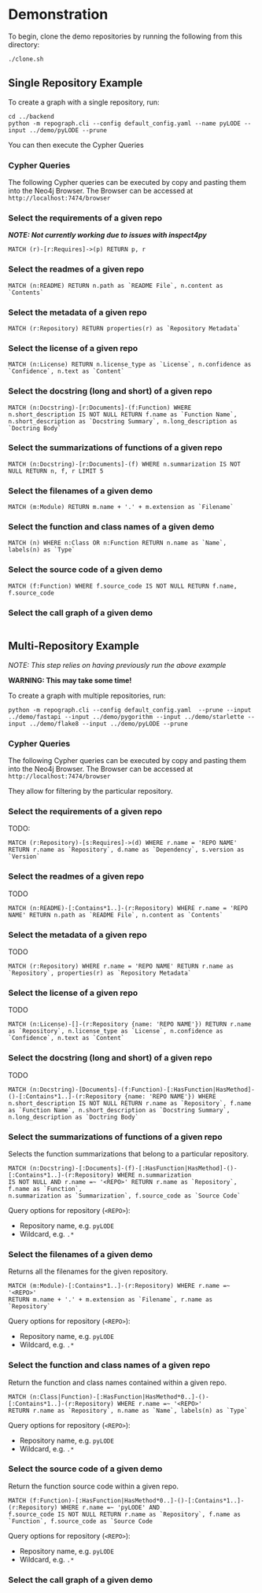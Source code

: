 # Demonstration

To begin, clone the demo repositories by running the following from this directory:

```shell
./clone.sh
```

## Single Repository Example

To create a graph with a single repository, run:

```shell
cd ../backend
python -m repograph.cli --config default_config.yaml --name pyLODE --input ../demo/pyLODE --prune
```

You can then execute the Cypher Queries

### Cypher Queries

The following Cypher queries can be executed by copy and pasting them into the
Neo4j Browser. The Browser can be accessed at `http://localhost:7474/browser`

### Select the requirements of a given repo

**_NOTE: Not currently working due to issues with inspect4py_**

`MATCH (r)-[r:Requires]->(p) RETURN p, r`

### Select the readmes of a given repo

```
MATCH (n:README) RETURN n.path as `README File`, n.content as `Contents`
```

### Select the metadata of a given repo

```
MATCH (r:Repository) RETURN properties(r) as `Repository Metadata`
```

### Select the license of a given repo

```
MATCH (n:License) RETURN n.license_type as `License`, n.confidence as `Confidence`, n.text as `Content`
```

### Select the docstring (long and short) of a given repo

```
MATCH (n:Docstring)-[r:Documents]-(f:Function) WHERE n.short_description IS NOT NULL RETURN f.name as `Function Name`, n.short_description as `Docstring Summary`, n.long_description as `Doctring Body`
```

### Select the summarizations of functions of a given repo

`MATCH (n:Docstring)-[r:Documents]-(f) WHERE n.summarization IS NOT NULL RETURN n, f, r LIMIT 5`

### Select the filenames of a given demo

```
MATCH (m:Module) RETURN m.name + '.' + m.extension as `Filename`
```

### Select the function and class names of a given demo

```
MATCH (n) WHERE n:Class OR n:Function RETURN n.name as `Name`, labels(n) as `Type`
```

### Select the source code of a given demo

```
MATCH (f:Function) WHERE f.source_code IS NOT NULL RETURN f.name, f.source_code
```

### Select the call graph of a given demo

```
```

## Multi-Repository Example

_NOTE: This step relies on having previously run the above example_

**WARNING: This may take some time!**

To create a graph with multiple repositories, run:

```shell
python -m repograph.cli --config default_config.yaml  --prune --input ../demo/fastapi --input ../demo/pygorithm --input ../demo/starlette --input ../demo/flake8 --input ../demo/pyLODE --prune
```

### Cypher Queries

The following Cypher queries can be executed by copy and pasting them into the
Neo4j Browser. The Browser can be accessed at `http://localhost:7474/browser`

They allow for filtering by the particular repository.

### Select the requirements of a given repo

TODO:

```
MATCH (r:Repository)-[s:Requires]->(d) WHERE r.name = 'REPO NAME' RETURN r.name as `Repository`, d.name as `Dependency`, s.version as `Version`
```

### Select the readmes of a given repo

TODO

```
MATCH (n:README)-[:Contains*1..]-(r:Repository) WHERE r.name = 'REPO NAME' RETURN n.path as `README File`, n.content as `Contents`
```

### Select the metadata of a given repo

TODO

```
MATCH (r:Repository) WHERE r.name = 'REPO NAME' RETURN r.name as `Repository`, properties(r) as `Repository Metadata`
```

### Select the license of a given repo

TODO

```
MATCH (n:License)-[]-(r:Repository {name: 'REPO NAME'}) RETURN r.name as `Repository`, n.license_type as `License`, n.confidence as `Confidence`, n.text as `Content`
```

### Select the docstring (long and short) of a given repo

TODO

```
MATCH (n:Docstring)-[Documents]-(f:Function)-[:HasFunction|HasMethod]-()-[:Contains*1..]-(r:Repository {name: 'REPO NAME'}) WHERE n.short_description IS NOT NULL RETURN r.name as `Repository`, f.name as `Function Name`, n.short_description as `Docstring Summary`, n.long_description as `Doctring Body`
```

### Select the summarizations of functions of a given repo

Selects the function summarizations that belong to a particular repository.

```
MATCH (n:Docstring)-[:Documents]-(f)-[:HasFunction|HasMethod]-()-[:Contains*1..]-(r:Repository) WHERE n.summarization 
IS NOT NULL AND r.name =~ '<REPO>' RETURN r.name as `Repository`, f.name as `Function`, 
n.summarization as `Summarization`, f.source_code as `Source Code`
```

Query options for repository (`<REPO>`):
- Repository name, e.g. `pyLODE`
- Wildcard, e.g. `.*`

### Select the filenames of a given demo

Returns all the filenames for the given repository.

```
MATCH (m:Module)-[:Contains*1..]-(r:Repository) WHERE r.name =~ '<REPO>' 
RETURN m.name + '.' + m.extension as `Filename`, r.name as `Repository`
```

Query options for repository (`<REPO>`):
- Repository name, e.g. `pyLODE`
- Wildcard, e.g. `.*`


### Select the function and class names of a given repo

Return the function and class names contained within a given repo.

```
MATCH (n:Class|Function)-[:HasFunction|HasMethod*0..]-()-[:Contains*1..]-(r:Repository) WHERE r.name =~ '<REPO>' 
RETURN r.name as `Repository`, n.name as `Name`, labels(n) as `Type`
```

Query options for repository (`<REPO>`):
- Repository name, e.g. `pyLODE`
- Wildcard, e.g. `.*`


### Select the source code of a given demo

Return the function source code within a given repo.

```
MATCH (f:Function)-[:HasFunction|HasMethod*0..]-()-[:Contains*1..]-(r:Repository) WHERE r.name =~ 'pyLODE' AND 
f.source_code IS NOT NULL RETURN r.name as `Repository`, f.name as `Function`, f.source_code as `Source Code
````

Query options for repository (`<REPO>`):
- Repository name, e.g. `pyLODE`
- Wildcard, e.g. `.*`

### Select the call graph of a given demo

```
```